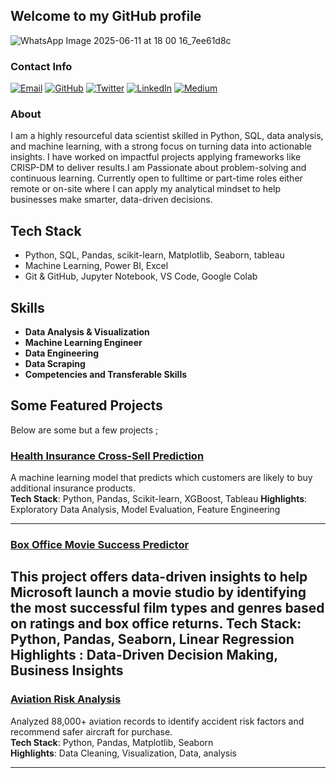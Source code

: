 ## Welcome to my GitHub profile

![WhatsApp Image 2025-06-11 at 18 00 16_7ee61d8c](https://github.com/user-attachments/assets/b0a6df3c-10c1-4969-a495-e99888eefa1a)

### Contact Info

[![Email](https://img.shields.io/badge/Email-red?style=for-the-badge&logo=gmail&logoColor=white)](sam12@gmail.com)
[![GitHub](https://img.shields.io/badge/GitHub-black?style=for-the-badge&logo=github)](https://github.com/samkemboi12/samkemboi12)
[![Twitter](https://img.shields.io/badge/Twitter-black?style=for-the-badge&logo=twitter)](https://x.com/SamEssays)
[![LinkedIn](https://img.shields.io/badge/LinkedIn-blue?style=for-the-badge&logo=linkedin)](https://www.linkedin.com/in/samwel-kipkemboi-32a8732a6/)
[![Medium](https://img.shields.io/badge/Medium-black?style=for-the-badge&logo=medium)](https://medium.com/@yourhandle)


### About
I am a highly resourceful data scientist skilled in Python, SQL, data analysis, and machine learning, with a strong focus on turning data into actionable insights. I have worked on  impactful projects applying frameworks like CRISP-DM to deliver results.I am Passionate about problem-solving and continuous learning. Currently open to fulltime or part-time roles either remote or on-site where I can apply my analytical mindset to help businesses make smarter, data-driven decisions.
## Tech Stack
- Python, SQL, Pandas, scikit-learn,  Matplotlib, Seaborn, tableau
- Machine Learning, Power BI, Excel
- Git & GitHub,  Jupyter Notebook, VS Code, Google Colab
## Skills                                                                                                
* **Data Analysis & Visualization**                                                                                                                                                                              
* **Machine Learning Engineer**
* **Data Engineering**
* **Data Scraping**
* **Competencies and Transferable Skills**

## Some Featured Projects
Below are some but a few projects ;

###  [Health Insurance Cross-Sell Prediction](https://github.com/samkemboi12/Insurance-Cross-Sell-Prediction)
A machine learning model that predicts which customers are likely to buy additional insurance products.  
**Tech Stack**: Python, Pandas, Scikit-learn, XGBoost, Tableau
**Highlights**: Exploratory Data Analysis, Model Evaluation, Feature Engineering

---
### [Box Office Movie Success Predictor](https://github.com/samkemboi12/Box-Office-Analysis)
This project offers data-driven insights to help Microsoft launch a movie studio by identifying the most successful film types and genres based on ratings and box office returns. 
**Tech Stack**: Python, Pandas, Seaborn, Linear Regression  
**Highlights** : Data-Driven Decision Making, Business Insights
---

###  [Aviation Risk Analysis](https://github.com/samkemboi12/Aviation-Risk-Project)
Analyzed 88,000+ aviation records to identify accident risk factors and recommend safer aircraft for purchase.  
**Tech Stack**: Python, Pandas, Matplotlib, Seaborn  
**Highlights**: Data Cleaning, Visualization, Data, analysis

---


